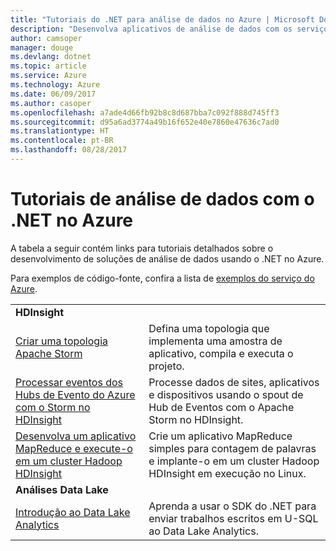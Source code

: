 ```yaml
---
title: "Tutoriais do .NET para análise de dados no Azure | Microsoft Docs"
description: "Desenvolva aplicativos de análise de dados com os serviços do Microsoft Azure."
author: camsoper
manager: douge
ms.devlang: dotnet
ms.topic: article
ms.service: Azure
ms.technology: Azure
ms.date: 06/09/2017
ms.author: casoper
ms.openlocfilehash: a7ade4d66fb92b8c8d687bba7c092f888d745ff3
ms.sourcegitcommit: d95a6ad3774a49b16f652e40e7860e47636c7ad0
ms.translationtype: HT
ms.contentlocale: pt-BR
ms.lasthandoff: 08/28/2017
---
```

# <a name="data-analytics-tutorials-with-net-on-azure"></a>Tutoriais de análise de dados com o .NET no Azure

A tabela a seguir contém links para tutoriais detalhados sobre o desenvolvimento de soluções de análise de dados usando o .NET no Azure. 

Para exemplos de código-fonte, confira a lista de [exemplos do serviço do Azure](https://azure.microsoft.com/resources/samples/?platform=dotnet).

| | |
|---|---|
| **HDInsight** | |
| [Criar uma topologia Apache Storm][1] | Defina uma topologia que implementa uma amostra de aplicativo, compila e executa o projeto. | 
| [Processar eventos dos Hubs de Evento do Azure com o Storm no HDInsight][2] | Processe dados de sites, aplicativos e dispositivos usando o spout de Hub de Eventos com o Apache Storm no HDInsight.
| [Desenvolva um aplicativo MapReduce e execute-o em um cluster Hadoop HDInsight][3] | Crie um aplicativo MapReduce simples para contagem de palavras e implante-o em um cluster Hadoop HDInsight em execução no Linux. |
| **Análises Data Lake** | |
| [Introdução ao Data Lake Analytics][4] | Aprenda a usar o SDK do .NET para enviar trabalhos escritos em U-SQL ao Data Lake Analytics.|


[1]: /azure/hdinsight/hdinsight-storm-develop-csharp-event-hub-topology
[2]: /azure/hdinsight/hdinsight-storm-develop-csharp-visual-studio-topology
[3]: /azure/hdinsight/hdinsight-hadoop-dotnet-csharp-mapreduce-streaming
[4]: /azure/data-lake-analytics/data-lake-analytics-get-started-net-sdk